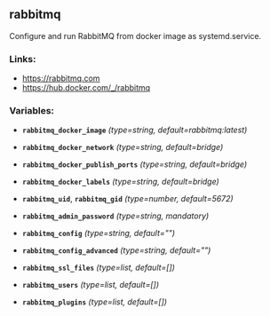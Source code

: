 rabbitmq
---

Configure and run RabbitMQ from docker image as systemd.service.


### Links:
- <https://rabbitmq.com>
- <https://hub.docker.com/_/rabbitmq>


### Variables:
- **`rabbitmq_docker_image`** *(type=string, default=rabbitmq:latest)*
- **`rabbitmq_docker_network`** *(type=string, default=bridge)*
- **`rabbitmq_docker_publish_ports`** *(type=string, default=bridge)*
- **`rabbitmq_docker_labels`** *(type=string, default=bridge)*

- **`rabbitmq_uid`**, **`rabbitmq_gid`** *(type=number, default=5672)*

- **`rabbitmq_admin_password`** *(type=string, mandatory)*

- **`rabbitmq_config`** *(type=string, default="")*
- **`rabbitmq_config_advanced`** *(type=string, default="")*

- **`rabbitmq_ssl_files`** *(type=list, default=[])*

- **`rabbitmq_users`** *(type=list, default=[])*
- **`rabbitmq_plugins`** *(type=list, default=[])*
